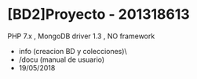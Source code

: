 # [BD2]Proyecto - 201318613
PHP 7.x , MongoDB driver 1.3 , NO framework
- info (creacion BD y colecciones)\
- /docu (manual de usuario)
- 19/05/2018